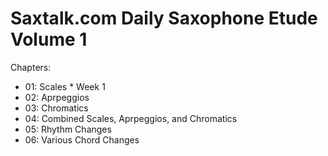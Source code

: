 # Saxtalk.com Daily Saxophone Etude Volume 1

Chapters:
* 01: Scales
        *   Week 1
* 02: Aprpeggios
* 03: Chromatics
* 04: Combined Scales, Aprpeggios, and Chromatics
* 05: Rhythm Changes
* 06: Various Chord Changes

